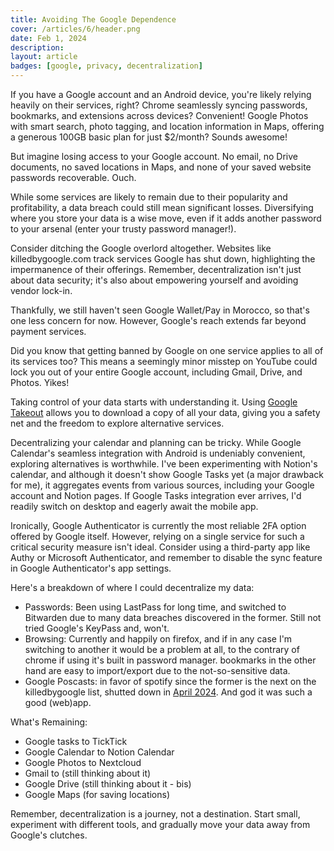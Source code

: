 ```yaml
---
title: Avoiding The Google Dependence
cover: /articles/6/header.png
date: Feb 1, 2024
description: 
layout: article
badges: [google, privacy, decentralization]
---
```



If you have a Google account and an Android device, you're likely relying heavily on their services, right? Chrome seamlessly syncing passwords, bookmarks, and extensions across devices? Convenient! Google Photos with smart search, photo tagging, and location information in Maps, offering a generous 100GB basic plan for just $2/month? Sounds awesome!

But imagine losing access to your Google account. No email, no Drive documents, no saved locations in Maps, and none of your saved website passwords recoverable. Ouch.

While some services are likely to remain due to their popularity and profitability, a data breach could still mean significant losses. Diversifying where you store your data is a wise move, even if it adds another password to your arsenal (enter your trusty password manager!).

Consider ditching the Google overlord altogether. Websites like killedbygoogle.com track services Google has shut down, highlighting the impermanence of their offerings. Remember, decentralization isn't just about data security; it's also about empowering yourself and avoiding vendor lock-in.

Thankfully, we still haven't seen Google Wallet/Pay in Morocco, so that's one less concern for now. However, Google's reach extends far beyond payment services.

Did you know that getting banned by Google on one service applies to all of its services too? This means a seemingly minor misstep on YouTube could lock you out of your entire Google account, including Gmail, Drive, and Photos. Yikes!

Taking control of your data starts with understanding it. Using [Google Takeout](https://takeout.google.com) allows you to download a copy of all your data, giving you a safety net and the freedom to explore alternative services.

Decentralizing your calendar and planning can be tricky. While Google Calendar's seamless integration with Android is undeniably convenient, exploring alternatives is worthwhile. I've been experimenting with Notion's calendar, and although it doesn't show Google Tasks yet (a major drawback for me), it aggregates events from various sources, including your Google account and Notion pages. If Google Tasks integration ever arrives, I'd readily switch on desktop and eagerly await the mobile app.

Ironically, Google Authenticator is currently the most reliable 2FA option offered by Google itself. However, relying on a single service for such a critical security measure isn't ideal. Consider using a third-party app like Authy or Microsoft Authenticator, and remember to disable the sync feature in Google Authenticator's app settings.

Here's a breakdown of where I could decentralize my data:
- Passwords: Been using LastPass for long time, and switched to Bitwarden due to many data breaches discovered in the former. Still not tried Google's KeyPass and, won't.
- Browsing: Currently and happily on firefox, and if in any case I'm switching to another it would be a problem at all, to the contrary of chrome if using it's built in password manager. bookmarks in the other hand are easy to import/export due to the not-so-sensitive data.
- Google Poscasts: in favor of spotify since the former is the next on the killedbygoogle list, shutted down in [April 2024](https://www.theverge.com/23891397/google-podcasts-youtube-spotify-alternatives-pocket-casts). And god it was such a good (web)app.

What's Remaining:
- Google tasks to TickTick
- Google Calendar to Notion Calendar
- Google Photos to Nextcloud
- Gmail to (still thinking about it)
- Google Drive (still thinking about it - bis)
- Google Maps (for saving locations)

Remember, decentralization is a journey, not a destination. Start small, experiment with different tools, and gradually move your data away from Google's clutches.